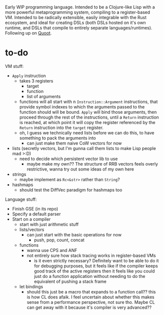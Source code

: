 Early WIP programming language. Intended to be a Clojure-like Lisp with a more powerful metaprogramming system, compiling to a register-based VM. Intended to be radically extensible, easily integrable with the Rust ecosystem, and ideal for creating DSLs (both DSLs hosted on it's own runtime, and DSLs that compile to entirely separate languages/runtimes). Following up on [Quoot](https://github.com/Ella-Hoeppner/Quoot).

# to-do

VM stuff:
* `Apply` instruction
  * takes 3 registers
    * target
    * function
    * list of arguments
  * functions will all start with n `Instruction::Argument` instructions, that provide symbol indexes to which the arguments passed to the function should will be bound. `Apply` will bind those arguments, then proceed through the rest of the instructions, until a `Return` instruction is reached, at which point it will copy the register referenced by the `Return` instruction into the `target` register.
  * oh, I guess we technically need lists before we can do this, to have something to pack the arguments into
    * can just make them naive CoW vectors for now
* lists (secretly vectors, but I'm gunna call them lists to make Lisp people mad >:D)
  * need to decide which persistent vector lib to use
    * maybe make my own?? The structure of RRB vectors feels overly restrictive, wanna try out some ideas of my own here
* strings
  * maybe implement as `Rc<&str>` rather than `String`?
* hashmaps
  * should test the DiffVec paradigm for hashmaps too

Language stuff:
* Finish GSE (in its repo)
* Specify a default parser
* Start on a compiler
  * start with just arithmetic stuff
  * lists/vectors
    * can just start with the basic operations for now
      * push, pop, count, concat
  * functions
    * wanna use CPS and ANF
    * not entirely sure how stack tracing works in register-based VMs
      * is it even strictly necessary? Definitely want to be able to do it for debugging purposes, but it feels like if the compiler keeps good track of the active registers then it feels like you could just do a function application without needing to do the equivalent of pushing a stack frame
  * let bindings
    * should this just be a macro that expands to a function call?? this is how CL does afaik. I feel uncertain about whether this makes sense from a performance perspective, not sure tho. Maybe CL can get away with it because it's compiler is very advanced??
